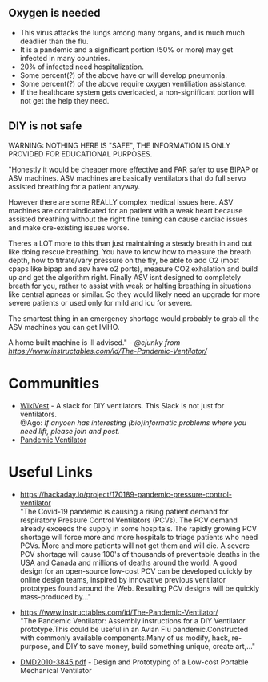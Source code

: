 ## Oxygen is needed

* This virus attacks the lungs among many organs, and is much much deadlier than the flu.
* It is a pandemic and a significant portion (50% or more) may get infected in many countries.
* 20% of infected need hospitalization.
* Some percent(?) of the above have or will develop pneumonia.
* Some percent(?) of the above require oxygen ventiliation assistance.
* If the healthcare system gets overloaded, a non-significant portion will not get the help they need.

## DIY is not safe

WARNING: NOTHING HERE IS "SAFE", THE INFORMATION IS ONLY PROVIDED FOR EDUCATIONAL PURPOSES.

"Honestly it would be cheaper more effective and FAR safer to use BIPAP or ASV machines. ASV machines are basically ventilators that do full servo assisted breathing for a patient anyway.

However there are some REALLY complex medical issues here. ASV machines are contraindicated for an patient with a weak heart because assisted breathing without the right fine tuning can cause cardiac issues and make ore-existing issues worse.

Theres a LOT more to this than just maintaining a steady breath in and out like doing rescue breathing. You have to know how to measure the breath depth, how to titrate/vary pressure on the fly, be able to add O2 (most cpaps like bipap and asv have o2 ports), measure CO2 exhalation and build up and get the algorithm right. Finally ASV isnt designed to completely breath for you, rather to assist with weak or halting breathing in situations like central apneas or similar. So they would likely need an upgrade for more severe patients or used only for mild and icu for severe.

The smartest thing in an emergency shortage would probably to grab all the ASV machines you can get IMHO.

A home built machine is ill advised." - _@cjunky from https://www.instructables.com/id/The-Pandemic-Ventilator/_


# Communities

 * [WikiVest](https://join.slack.com/t/wikivent/shared_invite/zt-creubqis-YN31P7ioJb7PEZ0rOs8MhQ) - A slack for DIY ventilators. This Slack is not just for ventilators.\
         @Ago: _If anyoen has interesting (bio)informatic problems where you need lift, please join and post._
 * [Pandemic Ventilator](https://panvent.blogspot.com/)

# Useful Links

* https://hackaday.io/project/170189-pandemic-pressure-control-ventilator \
"The Covid-19 pandemic is causing a rising patient demand for respiratory Pressure Control Ventilators (PCVs). The PCV demand already exceeds the supply in some hospitals. The rapidly growing PCV shortage will force more and more hospitals to triage patients who need PCVs. More and more patients will not get them and will die. A severe PCV shortage will cause 100&apos;s of thousands of preventable deaths in the USA and Canada and millions of deaths around the world. A good design for an open-source low-cost PCV can be developed quickly by online design teams, inspired by innovative previous ventilator prototypes found around the Web. Resulting PCV designs will be quickly mass-produced by…"

* https://www.instructables.com/id/The-Pandemic-Ventilator/ \
"The Pandemic Ventilator: Assembly instructions for a DIY Ventilator prototype.This could be useful in an Avian Flu pandemic.Constructed with commonly available components.Many of us modify, hack, re-purpose, and DIY to save money, build something unique, create art,..."

* [DMD2010-3845.pdf](/resources/pdfs/DMD2010-3845.pdf) - Design and Prototyping of a Low-cost Portable Mechanical Ventilator
